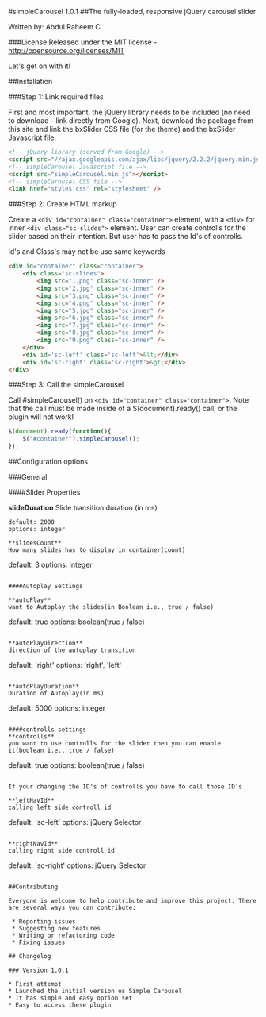 #simpleCarousel 1.0.1
##The fully-loaded, responsive jQuery carousel slider



Written by: Abdul Raheem C

###License
Released under the MIT license - http://opensource.org/licenses/MIT

Let's get on with it!

##Installation

###Step 1: Link required files

First and most important, the jQuery library needs to be included (no need to download - link directly from Google). Next, download the package from this site and link the bxSlider CSS file (for the theme) and the bxSlider Javascript file.

```html
<!-- jQuery library (served from Google) -->
<script src="//ajax.googleapis.com/ajax/libs/jquery/2.2.2/jquery.min.js"></script>
<!-- simpleCarousel Javascript file -->
<script src="simpleCarousel.min.js"></script>
<!-- simpleCarousel CSS file -->
<link href="styles.css" rel="stylesheet" />
```

###Step 2: Create HTML markup

Create a `<div id="container" class="container">` element, with a `<div>` for inner `<div class="sc-slides">` element. 
User can create controlls for the slider based on their intention. But user has to pass the Id's of controlls.

Id's and Class's may not be use same keywords

```html
<div id="container" class="container">
	<div class="sc-slides">
		<img src="1.png" class="sc-inner" />
		<img src="2.jpg" class="sc-inner" />
		<img src="3.png" class="sc-inner" />
		<img src="4.png" class="sc-inner" />
		<img src="5.jpg" class="sc-inner" />
		<img src="6.jpg" class="sc-inner" />
		<img src="7.jpg" class="sc-inner" />
		<img src="8.jpg" class="sc-inner" />
		<img src="9.png" class="sc-inner" />
	</div>
	<div id='sc-left' class='sc-left'>&lt;</div>
	<div id='sc-right' class='sc-right'>&gt;</div>
</div>
```

###Step 3: Call the simpleCarousel

Call #simpleCarousel() on `<div id="container" class="container">`. Note that the call must be made inside of a $(document).ready() call, or the plugin will not work!

```javascript
$(document).ready(function(){
	$("#container").simpleCarousel();
});
```

##Configuration options

###General

####Slider Properties

**slideDuration**
Slide transition duration (in ms)
```
default: 2000
options: integer
```

```
**slidesCount**
How many slides has to display in container(count)
```
default: 3
options: integer
```

####Autoplay Settings

**autoPlay**
want to Autoplay the slides(in Boolean i.e., true / false)
```
default: true
options: boolean(true / false)
```

**autoPlayDirection**
direction of the autoplay transition
```
default: 'right'
options: 'right', 'left'
```

**autoPlayDuration**
Duration of Autoplay(in ms)
```
default: 5000
options: integer
```

####controlls settings
**controlls**
you want to use controlls for the slider then you can enable it(boolean i.e., true / false)
```
default: true
options: boolean(true / false)
```

If your changing the ID's of controlls you have to call those ID's

**leftNavId**
calling left side controll id
```
default: 'sc-left'
options: jQuery Selector
```

**rightNavId**
calling right side controll id
```
default: 'sc-right'
options: jQuery Selector
```

##Contributing

Everyone is welcome to help contribute and improve this project. There are several ways you can contribute:

 * Reporting issues
 * Suggesting new features
 * Writing or refactoring code
 * Fixing issues

## Changelog

### Version 1.0.1

* First attempt
* Launched the initial version os Simple Carousel
* It has simple and easy option set
* Easy to access these plugin
